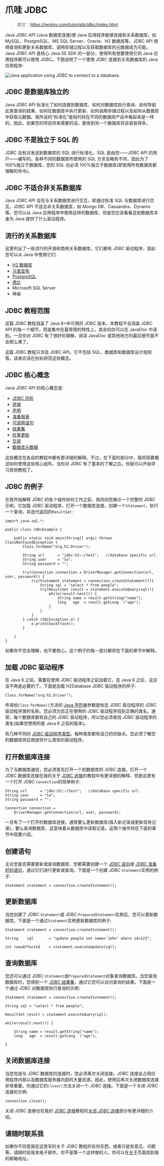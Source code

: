 # 爪哇 JDBC

> 原文：<https://jenkov.com/tutorials/jdbc/index.html>

Java *JDBC* API (Java 数据库连接)使 Java 应用程序能够连接到关系数据库，如 MySQL、PostgreSQL、MS SQL Server、Oracle、H2 数据库等。JDBC API 使得查询和更新关系数据库、调用存储过程以及获取数据库的元数据成为可能。Java JDBC API 是核心 Java SE SDK 的一部分，使得所有想要使用它的 Java 应用程序都可以使用 JDBC。下图说明了一个使用 JDBC 连接到关系数据库的 Java 应用程序:

![Java application using JDBC to connect to a database.](img/4a8d194712801df92d8915e094821c57.png)

## JDBC 是数据库独立的

Java JDBC API 标准化了如何连接到数据库、如何对数据库执行查询、如何导航此类查询的结果、如何在数据库中执行更新、如何调用存储过程以及如何从数据库中获取元数据。我所说的“标准化”是指代码在不同的数据库产品中看起来是一样的。因此，如果您的项目将来需要的话，更改到另一个数据库将会容易得多。

## JDBC 不是独立于 SQL 的

JDBC 没有对发送到数据库的 SQL 进行标准化。SQL 是由您——JDBC API 的用户——编写的。各种不同的数据库所使用的 SQL 方言会略有不同，因此为了 100%独立于数据库，您的 SQL 也必须 100%独立于数据库(即使用所有数据库都理解的命令)。

## JDBC 不适合非关系数据库

Java JDBC API 旨在与关系数据库进行交互，即通过标准 SQL 与数据库进行交互。JDBC API 不适合非关系数据库，如 Mongo DB、Cassandra、Dynamo 等。您可以从 Java 应用程序中使用这样的数据库，但是您应该看看这些数据库本身为 Java 提供了什么驱动程序。

## 流行的关系数据库

这里列出了一些流行的开源和商用关系数据库，它们都有 JDBC 驱动程序，因此您可以从 Java 中使用它们:

*   [H2 数据库](http://h2database.com/html/main.html)
*   [马里亚布](https://mariadb.org/)
*   [PostgreSQL](https://www.postgresql.org/)
*   [德比](https://db.apache.org/derby/)
*   Microsoft SQL Server
*   神谕

## JDBC 教程范围

这篇 JDBC 教程涵盖了 Java 8+中可用的 JDBC 版本。本教程不会涵盖 JDBC API 的每一个细节，而是集中在最常用的特性上。其余的你可以在 JavaDoc 中读到。一旦你对 JDBC 有了很好的理解，阅读 JavaDoc 或其他地方的最后细节就不会那么难了。

这篇 JDBC 教程只涉及 JDBC API。它不包括 SQL、数据库和数据库设计规则等。读者应该在别处研究这些概念。

## JDBC 核心概念

Java JDBC API 的核心概念是:

*   [JDBC 司机](driver-types.html)
*   [连接](connection.html)
*   [声明](statement.html)
*   [准备报表](preparedstatement.html)
*   [可调用语句](callablestatement.html)
*   [结果集](resultset.html)
*   [批量更新](batchupdate.html)
*   [交易](transaction.html)
*   [数据库元数据](databasemetadata.html)

这些概念在各自的教程中都有更详细的解释。不过，在下面的部分中，我将简要概述如何使用这些核心组件。当你对 JDBC 有了基本的了解之后，你就可以开始学习其他教程了。

## JDBC 的例子

在我开始解释 JDBC 的各个组件如何工作之前，我将向您展示一个完整的 JDBC 示例，它加载 JDBC 驱动程序，打开一个数据库连接，创建一个`Statement`，执行一个查询，并迭代返回的`ResultSet`:

```
import java.sql.*;

public class JdbcExample {

    public static void main(String[] args) throws ClassNotFoundException {
        Class.forName("org.h2.Driver");

        String url      = "jdbc:h2:~/test";   //database specific url.
        String user     = "sa";
        String password = "";

        try(Connection connection = DriverManager.getConnection(url, user, password)) {
            try(Statement statement = connection.createStatement()){
                String sql = "select * from people";
                try(ResultSet result = statement.executeQuery(sql)){
                    while(result.next()) {
                        String name = result.getString("name");
                        long   age  = result.getLong  ("age");
                    }
                }
            }
        } catch (SQLException e) {
            e.printStackTrace();
        }

    }
}

```

如果你不完全理解，也不要担心。这个例子的每一部分都将在下面的章节中解释。

## 加载 JDBC 驱动程序

在 Java 6 之前，需要在使用 JDBC 驱动程序之前加载它。在 Java 6 之后，这应该不再是必要的了。下面是加载 H2Database JDBC 驱动程序的样子:

```
Class.forName("org.h2.Driver");

```

传递给`Class` `forName()`方法的 [Java 字符串](/java/strings.html)参数是给定 JDBC 驱动程序的 JDBC 驱动程序类的名称。您必须为您正在使用的 JDBC 驱动程序找到正确的类名。通常，每个数据库都有自己的 JDBC 驱动程序，所以您必须查找 JDBC 驱动程序的类名(如果您使用的是 Java 6 之前的版本)。

有几种不同的 [JDBC 驱动程序类型](/jdbc/driver-types.html)。每种类型都有自己的优缺点。您必须了解您的数据库供应商提供什么类型的驱动程序。

## 打开数据库连接

为了与数据库通信，您必须首先打开一个到数据库的 JDBC 连接。打开一个 JDBC 数据库连接在我的关于 [JDBC 连接](connection.html)的教程中有更详细的解释，但是这里有一个打开 JDBC `Connection`的简单例子:

```
String url      = "jdbc:h2:~/test";   //database specific url.
String user     = "sa";
String password = "";

Connection connection =
    DriverManager.getConnection(url, user, password);

```

一旦有了一个打开的数据库连接，通常要么更新数据库(插入新记录或更新现有记录)，要么查询数据库，这意味着从数据库中读取记录。这两个操作将在下面的章节中简要介绍。

## 创建语句

无论您是否需要更新或查询数据库，您都需要创建一个 [JDBC 语句](statement.html)或 [JDBC 准备好的语句](preparedstatement.html)，通过它们进行更新或查询。下面是一个创建 JDBC `Statement`实例的例子:

```
Statement statement = connection.createStatement();

```

## 更新数据库

当您创建了 JDBC `Statement`或 JDBC `PreparedStatement`实例后，您可以更新数据库。下面是一个通过`Statement`实例更新数据库的例子:

```
Statement statement = connection.createStatement();

String    sql       = "update people set name='John' where id=123";

int rowsAffected    = statement.executeUpdate(sql);

```

## 查询数据库

您还可以通过 JDBC `Statement`或`PreparedStatement`对象查询数据库。当您查询数据库时，您得到一个 [JDBC 结果集](resultset.html)，通过它您可以访问查询的结果。下面是一个通过 JDBC 对数据库执行查询的示例:

```
Statement statement = connection.createStatement();

String sql = "select * from people";

ResultSet result = statement.executeQuery(sql);

while(result.next()) {

    String name = result.getString("name");
    long   age  = result.getLong  ("age");

}

```

## 关闭数据库连接

当您完成与 JDBC 数据库的连接时，您必须再次关闭连接。JDBC 连接会占用应用程序内部以及数据库服务器内部的大量资源。因此，使用后再次关闭数据库连接非常重要。你通过它的`close()`方法关闭一个 JDBC 连接。下面是一个关闭 JDBC 连接的示例:

```
connection.close();

```

关闭 JDBC 连接也在我的 [JDBC 连接](connection.html)教程的[关闭 JDBC 连接](connection.html#closing-the-jdbc-connection)部分有更详细的介绍。

## 请随时联系我

如果你不同意我在这里写的关于 JDBC 教程的任何东西，或者只是有意见、问题等，请随时给我发电子邮件。你不是第一个这样做的人。你可以在[关于](http://jenkov.com/about/index.html)页面找到我的邮箱地址。
